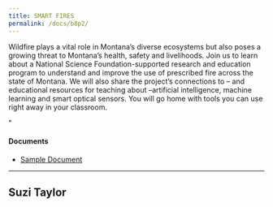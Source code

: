 ```yaml
---
title: SMART FIRES
permalink: /docs/b8p2/
---
```


Wildfire plays a vital role in Montana’s diverse ecosystems but also poses a growing threat to Montana’s health, safety and livelihoods. Join us to learn about a National Science Foundation-supported research and education program to understand and improve the use of prescribed fire across the state of Montana. We will also share the project’s connections to – and educational resources for teaching about –artificial intelligence, machine learning and smart optical sensors. You will go home with tools you can use right away in your classroom.

 "

#### Documents
 - [Sample Document](../wednesday/breakout7/documents/b1p1d1.pdf)

***

## Suzi Taylor